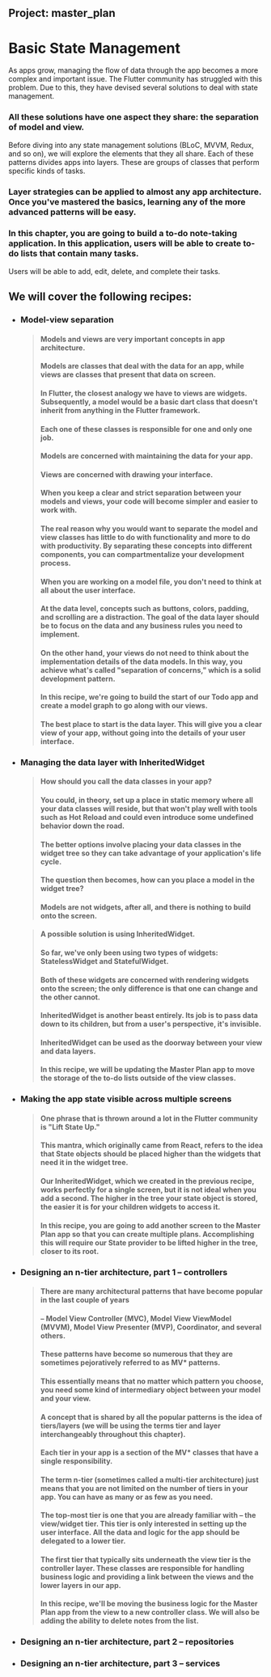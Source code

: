 ## Project: master_plan

# Basic State Management

As apps grow, managing the flow of data through the app becomes a more complex and important issue. 
The Flutter community has struggled with this problem. Due to this, they have devised several solutions to deal with state management. 
### All these solutions have one aspect they share: the separation of model and view.
Before diving into any state management solutions (BLoC, MVVM, Redux, and so on), we will explore the elements that they all share. Each of these patterns divides apps into layers. These are groups of classes that perform specific kinds of tasks. 
### Layer strategies can be applied to almost any app architecture. Once you've mastered the basics, learning any of the more advanced patterns will be easy.
### In this chapter, you are going to build a to-do note-taking application. In this application, users will be able to create to-do lists that contain many tasks. 
Users will be able to add, edit, delete, and complete their tasks.

## We will cover the following recipes:
- ### Model-view separation
    > #### Models and views are very important concepts in app architecture.
    > #### Models are classes that deal with the data for an app, while views are classes that present that data on screen.
    > #### In Flutter, the closest analogy we have to views are widgets. Subsequently, a model would be a basic dart class that doesn't inherit from anything in the Flutter framework.
    > #### Each one of these classes is responsible for one and only one job.
    > #### Models are concerned with maintaining the data for your app.
    > #### Views are concerned with drawing your interface.
    > #### When you keep a clear and strict separation between your models and views, your code will become simpler and easier to work with.
    > #### The real reason why you would want to separate the model and view classes has little to do with functionality and more to do with productivity. By separating these concepts into different components, you can compartmentalize your development process. 
    > #### When you are working on a model file, you don't need to think at all about the user interface.
    > #### At the data level, concepts such as buttons, colors, padding, and scrolling are a distraction. The goal of the data layer should be to focus on the data and any business rules you need to implement.
    > #### On the other hand, your views do not need to think about the implementation details of the data models. In this way, you achieve what's called "separation of concerns," which is a solid development pattern.
    > #### In this recipe, we're going to build the start of our Todo app and create a model graph to go along with our views.
    > #### The best place to start is the data layer. This will give you a clear view of your app, without going into the details of your user interface.
- ### Managing the data layer with InheritedWidget
    > #### How should you call the data classes in your app?
    > #### You could, in theory, set up a place in static memory where all your data classes will reside, but that won't play well with tools such as Hot Reload and could even introduce some undefined behavior down the road.
    > #### The better options involve placing your data classes in the widget tree so they can take advantage of your application's life cycle.
    > #### The question then becomes, how can you place a model in the widget tree?
    > #### Models are not widgets, after all, and there is nothing to build onto the screen.

    > #### A possible solution is using InheritedWidget. 
    > #### So far, we've only been using two types of widgets: StatelessWidget and StatefulWidget.
    > #### Both of these widgets are concerned with rendering widgets onto the screen; the only difference is that one can change and the other cannot.
    > #### InheritedWidget is another beast entirely. Its job is to pass data down to its children, but from a user's perspective, it's invisible. 
    > #### InheritedWidget can be used as the doorway between your view and data layers.
    > #### In this recipe, we will be updating the Master Plan app to move the storage of the to-do lists outside of the view classes.
- ### Making the app state visible across multiple screens
    > #### One phrase that is thrown around a lot in the Flutter community is "Lift State Up." 
    > #### This mantra, which originally came from React, refers to the idea that State objects should be placed higher than the widgets that need it in the widget tree.
    > #### Our InheritedWidget, which we created in the previous recipe, works perfectly for a single screen, but it is not ideal when you add a second. The higher in the tree your state object is stored, the easier it is for your children widgets to access it.
    > #### In this recipe, you are going to add another screen to the Master Plan app so that you can create multiple plans. Accomplishing this will require our State provider to be lifted higher in the tree, closer to its root.
- ### Designing an n-tier architecture, part 1 – controllers
    > #### There are many architectural patterns that have become popular in the last couple of years
    > #### – Model View Controller (MVC), Model View ViewModel (MVVM), Model View Presenter (MVP), Coordinator, and several others.
    > #### These patterns have become so numerous that they are sometimes pejoratively referred to as MV* patterns.
    > #### This essentially means that no matter which pattern you choose, you need some kind of intermediary object between your model and your view.
    > #### 
    > #### A concept that is shared by all the popular patterns is the idea of tiers/layers (we will be using the terms tier and layer interchangeably throughout this chapter).
    > #### Each tier in your app is a section of the MV* classes that have a single responsibility. 
    > #### The term n-tier (sometimes called a multi-tier architecture) just means that you are not limited on the number of tiers in your app. You can have as many or as few as you need.
    > #### The top-most tier is one that you are already familiar with – the view/widget tier. This tier is only interested in setting up the user interface. All the data and logic for the app should be delegated to a lower tier.
    > #### The first tier that typically sits underneath the view tier is the controller layer. These classes are responsible for handling business logic and providing a link between the views and the lower layers in our app.
    > #### In this recipe, we'll be moving the business logic for the Master Plan app from the view to a new controller class. We will also be adding the ability to delete notes from the list.

- ### Designing an n-tier architecture, part 2 – repositories
- ### Designing an n-tier architecture, part 3 – services
